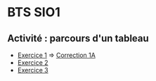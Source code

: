 # BTS SIO1

## Activité : parcours d'un tableau
* [Exercice 1](https://notebook.basthon.fr/?from=https://raw.githubusercontent.com/thfruchart/sio1/main/ActTableau-Exo1.ipynb) => [Correction 1A](ActTableau-Exo1CORR.ipynb)
* [Exercice 2](https://notebook.basthon.fr/?from=https://raw.githubusercontent.com/thfruchart/sio1/main/ActTableau-Exo2.ipynb)
* [Exercice 3](https://notebook.basthon.fr/?from=https://raw.githubusercontent.com/thfruchart/sio1/main/ActTableau-Exo3.ipynb)
